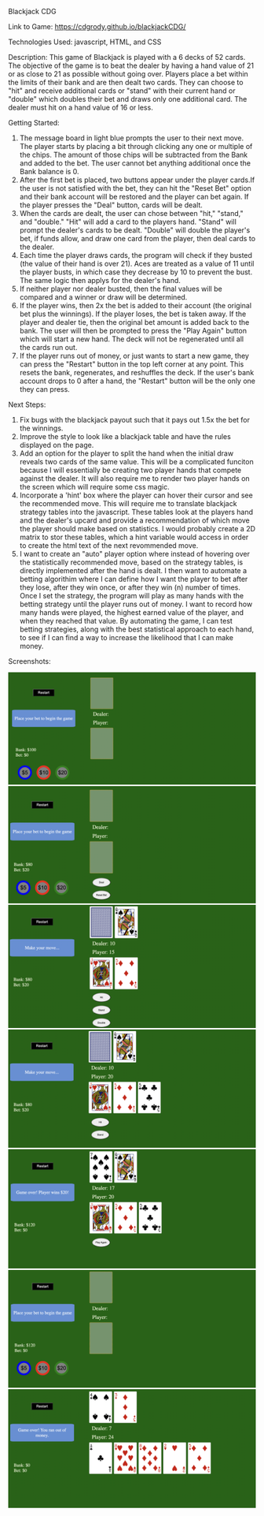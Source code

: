 Blackjack CDG

Link to Game:
https://cdgrody.github.io/blackjackCDG/

Technologies Used:
javascript, HTML, and CSS


Description: 
This game of Blackjack is played with a 6 decks of 52 cards. The objective of the game is to beat the dealer by having a hand value of 21 or as close to 21 as possible without going over. Players place a bet within the limits of their bank and are then dealt two cards. They can choose to "hit" and receive additional cards or "stand" with their current hand or "double" which doubles their bet and draws only one additional card. The dealer must hit on a hand value of 16 or less.  

Getting Started:
1) The message board in light blue prompts the user to their next move.  The player starts by placing a bit through clicking any one or multiple of the chips.  The amount of those chips will be subtracted from the Bank and added to the bet.  The user cannot bet anything additional once the Bank balance is 0.  
2) After the first bet is placed, two buttons appear under the player cards.If the user is not satisfied with the bet, they can hit the "Reset Bet" option and their bank account will be restored and the player can bet again.  If the player presses the "Deal" button, cards will be dealt.
3) When the cards are dealt, the user can chose between "hit," "stand," and "double."  "Hit" will add a card to the players hand.  "Stand" will prompt the dealer's cards to be dealt.  "Double" will double the player's bet, if funds allow, and draw one card from the player, then deal cards to the dealer.
4) Each time the player draws cards, the program will check if they busted (the value of their hand is over 21).  Aces are treated as a value of 11 until the player busts, in which case they decrease by 10 to prevent the bust.  The same logic then applys for the dealer's hand.
5) If neither player nor dealer busted, then the final values will be compared and a winner or draw will be determined.
6) If the player wins, then 2x the bet is added to their account (the original bet plus the winnings).  If the player loses, the bet is taken away.  If the player and dealer tie, then the original bet amount is added back to the bank.  The user will then be prompted to press the "Play Again" button which will start a new hand.  The deck will not be regenerated until all the cards run out.
7) If the player runs out of money, or just wants to start a new game, they can press the "Restart" button in the top left corner at any point.  This resets the bank, regenerates, and reshuffles the deck.  If the user's bank account drops to 0 after a hand, the "Restart" button will be the only one they can press.

Next Steps:
1) Fix bugs with the blackjack payout such that it pays out 1.5x the bet for the winnings.
2) Improve the style to look like a blackjack table and have the rules displayed on the page.
3) Add an option for the player to split the hand when the initial draw reveals two cards of the same value.  This will be a complicated funciton because I will essentially be creating two player hands that compete against the dealer.  It will also require me to render two player hands on the screen which will require some css magic.
4) Incorporate a 'hint' box where the player can hover their cursor and see the recommended move.  This will require me to translate blackjack strategy tables into the javascript.  These tables look at the players hand and the dealer's upcard and provide a recommendation of which move the player should make based on statistics.  I would probably create a 2D matrix to stor these tables, which a hint variable would access in order to create the html text of the next revommended move.
5) I want to create an "auto" player option where instead of hovering over the statistically recommended move, based on the strategy tables, is directly implemented after the hand is dealt. I then want to automate a betting algorithim where I can define how I want the player to bet after they lose, after they win once, or after they win (n) number of times.  Once I set the strategy, the program will play as many hands with the betting strategy until the player runs out of money.  I want to record how many hands were played, the highest earned value of the player, and when they reached that value.  By automating the game, I can test betting strategies, along with the best statistical approach to each hand, to see if I can find a way to increase the likelihood that I can make money.


Screenshots:

![starting screen](images/begin_screen.png)
![first bets placed](images/first_bet_placed.png)
![initial cards dealt](images/initial_cards_dealt.png)
![player hits](images/player_hit.png)
![player wins](images/player_wins_hand.png)
![new hand begun](images/new_hand_with_updated_bank.png)
![game over](images/game_over.png)

